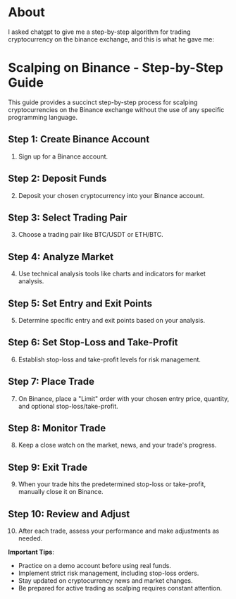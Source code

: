 # About
I asked chatgpt to give me a step-by-step algorithm for trading cryptocurrency on the binance exchange, and this is what he gave me:

# Scalping on Binance - Step-by-Step Guide

This guide provides a succinct step-by-step process for scalping cryptocurrencies on the Binance exchange without the use of any specific programming language.

## Step 1: Create Binance Account

1. Sign up for a Binance account.

## Step 2: Deposit Funds

2. Deposit your chosen cryptocurrency into your Binance account.

## Step 3: Select Trading Pair

3. Choose a trading pair like BTC/USDT or ETH/BTC.

## Step 4: Analyze Market

4. Use technical analysis tools like charts and indicators for market analysis.

## Step 5: Set Entry and Exit Points

5. Determine specific entry and exit points based on your analysis.

## Step 6: Set Stop-Loss and Take-Profit

6. Establish stop-loss and take-profit levels for risk management.

## Step 7: Place Trade

7. On Binance, place a "Limit" order with your chosen entry price, quantity, and optional stop-loss/take-profit.

## Step 8: Monitor Trade

8. Keep a close watch on the market, news, and your trade's progress.

## Step 9: Exit Trade

9. When your trade hits the predetermined stop-loss or take-profit, manually close it on Binance.

## Step 10: Review and Adjust

10. After each trade, assess your performance and make adjustments as needed.

**Important Tips**:

- Practice on a demo account before using real funds.
- Implement strict risk management, including stop-loss orders.
- Stay updated on cryptocurrency news and market changes.
- Be prepared for active trading as scalping requires constant attention.
